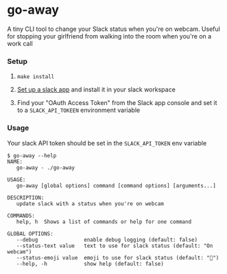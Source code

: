 # go-away

A tiny CLI tool to change your Slack status when you're on webcam. Useful for stopping your girlfriend from walking into the room when you're on a work call

### Setup

1. `make install`

2. [Set up a slack app](https://api.slack.com/authentication/basics) and install it in your slack workspace 

3. Find your "OAuth Access Token" from the Slack app console and set it to a `SLACK_API_TOKEEN` environment variable

### Usage

Your slack API token should be set in the `SLACK_API_TOKEN` env variable

```
$ go-away --help
NAME:
   go-away - ./go-away

USAGE:
   go-away [global options] command [command options] [arguments...]

DESCRIPTION:
   update slack with a status when you're on webcam

COMMANDS:
   help, h  Shows a list of commands or help for one command

GLOBAL OPTIONS:
   --debug               enable debug logging (default: false)
   --status-text value   text to use for slack status (default: "On webcam")
   --status-emoji value  emoji to use for slack status (default: "🎥")
   --help, -h            show help (default: false)
```